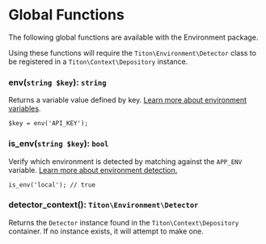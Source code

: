 # Global Functions #

The following global functions are available with the Environment package.

<div class="notice is-info">
    Using these functions will require the <code>Titon\Environment\Detector</code> class to be registered in a <code>Titon\Context\Depository</code> instance.
</div>

### env(`string $key`): `string` ###

Returns a variable value defined by key. [Learn more about environment variables](variables.md).

```hack
$key = env('API_KEY');
```

### is_env(`string $key`): `bool` ###

Verify which environment is detected by matching against the `APP_ENV` variable. [Learn more about environment detection.](detection.md)

```hack
is_env('local'); // true
```

### detector_context(): `Titon\Environment\Detector` ###

Returns the `Detector` instance found in the `Titon\Context\Depository` container. If no instance exists, it will attempt to make one.
